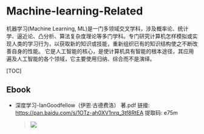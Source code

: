 # Machine-learning-Related

机器学习(Machine Learning, ML)是一门多领域交叉学科，涉及概率论、统计学、逼近论、凸分析、算法复杂度理论等多门学科。专门研究计算机怎样模拟或实现人类的学习行为，以获取新的知识或技能，重新组织已有的知识结构使之不断改善自身的性能。
它是人工智能的核心，是使计算机具有智能的根本途径，其应用遍及人工智能的各个领域，它主要使用归纳、综合而不是演绎。

[TOC]
## Ebook
* 深度学习-IanGoodfellow（伊恩·古德费洛） 著.pdf 链接: https://pan.baidu.com/s/1OTz-ah0XV1nrq_3tf8RtEA 提取码: e75m 
  > ![](https://tse1-mm.cn.bing.net/th?id=OIP.55s0WgRMcOLh9-EyaAKZMAHaKo&w=148&h=213&c=7&o=5&dpr=1.5&pid=1.7)
